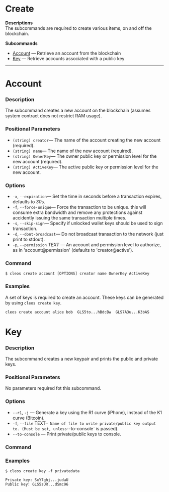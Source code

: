 # Create

**Descriptions**  
The subcommands are required to create various items, on and off the blockchain.  

**Subcommands**
 * [Account](#Account) — Retrieve an account from the blockchain
 * [Key](#Key) — Retrieve accounts associated with a public key

*****
# Account

### Description
The subcommand creates a new account on the blockchain (assumes system contract does not restrict RAM usage).

### Positional Parameters
 * `(string) creator`— The name of the account creating the new account (required).
 * `(string) name`— The name of the new account (required).
 * `(string) OwnerKey`— The owner public key or permission level for the new account (required).
 * `(string) ActiveKey`— The active public key or permission level for the new account.

### Options
 * `-x`, `--expiration`— Set the time in seconds before a transaction expires, defaults to *30*s.
 * `-f`, `--force-unique`— Force the transaction to be unique. this will consume extra bandwidth and remove any protections against accidently issuing the same transaction multiple times.
 * `-s`, `--skip-sign`— Specify if unlocked wallet keys should be used to sign transaction.
 * `-d`, `--dont-broadcast`— Do not broadcast transaction to the network (just print to stdout).
 * `-p`, `--permission` *TEXT* — An account and permission level to authorize, as in 'account@permission' (defaults to 'creator@active').

### Command
```
$ cleos create account [OPTIONS] creator name OwnerKey ActiveKey
```

### Examples
A set of keys is required to create an account. These keys can be generated by using `cleos create key`.
```
cleos create account alice bob  GLS5to...hBdcBw  GLS7A3u...K3bAS
```

# Key

### Description
The subcommand creates a new keypair and prints the public and private keys.

### Positional Parameters
No parameters required fot this subcommand.

### Options
 * `--r1`, `-j` — Generate a key using the R1 curve (iPhone), instead of the K1 curve (Bitcoin).
  * `-f`, `--file` TEXT` — Name of file to write private/public key output to. (Must be set, unless `--to-console` is passed).
   * `--to-console` — Print private/public keys to console.

### Command


### Examples
```
$ cleos create key -f privatedata
```
```
Private key: SxY7ghj...judaU
Public key: GLS5sUR...dSmc96
```